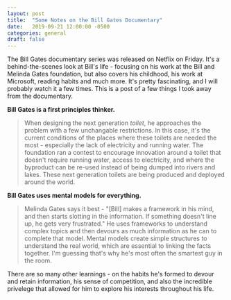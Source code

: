 ```yaml
---
layout: post
title:  "Some Notes on the Bill Gates Documentary"
date:   2019-09-21 12:00:00 -0500
categories: general
draft: false
---
```


The Bill Gates documentary series was released on Netflix on Friday. It's a behind-the-scenes look at Bill's life - focusing on his work at the Bill and Melinda Gates foundation, but also covers his childhood, his work at Microsoft, reading habits and much more. It's pretty fascinating, and I will probably watch it a few times. This is a post of a few things I took away from the documentary.  

**Bill Gates is a first principles thinker.**
> When designing the next generation _toilet_, he approaches the problem with a few unchangable restrictions. In this case, it's the current conditions of the places where these toilets are needed the most - especially the lack of electricity and running water. The foundation ran a contest to encourage innovation around a toilet that doesn't require running water, access to electricity, and where the byproduct can be re-used instead of being dumped into rivers and lakes. These next generation toilets are being produced and deployed around the world.

**Bill Gates uses mental models for everything.**
> Melinda Gates says it best - "[Bill] makes a framework in his mind, and then starts slotting in the information. If something doesn't line up, he gets very frustrated." He uses frameworks to understand complex topics and then devours as much information as he can to complete that model. Mental models create simple structures to understand the real world, which are essential to linking the facts together. I'm guessing that's why he's most often the smartest guy in the room. 

There are so many other learnings - on the habits he's formed to devour and retain information, his sense of competition, and also the incredible privelege that allowed for him to explore his interests throughout his life.



